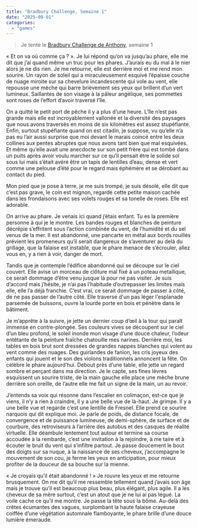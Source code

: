 ```yaml
---
title: "Bradbury Challenge, Semaine 1"
date: "2025-09-01"
categories: 
  - "games"
---
```


> Je tente le [Bradbury Challenge de Anthony](https://steady.page/fr/nouvelles-corail/posts/b334e20f-01ad-4e5c-9b9c-d3c32e777c8f), semaine 1

« Et on va où comme ça ? ». Je lui répond qu’on va jusqu’au phare, elle me dit que j’ai quand même un truc pour les phares. J’aurais eu du mal à le nier alors je ne dis rien. Je me retourne, elle est derrière moi et me rend mon sourire. Un rayon de soleil qui a miraculeusement esquivé l’épaisse couche de nuage miroite sur sa chevelure incandescente qui vole au vent, elle repousse une mèche qui barre brièvement ses yeux qui brillent d’un vert lumineux. Saillantes de son visage à la pâleur angélique, ses pommettes sont roses de l’effort d’avoir traversé l’île. 

On a quitté le petit port de pêche il y a plus d’une heure. L’île n’est pas grande mais elle est incroyablement vallonée et la diversité des paysages que nous avons traversés en moins de six kilomètres est assez stupéfiante. Enfin, surtout stupéfiante quand on est citadin, je suppose, vu qu’elle n’a pas eu l’air aussi surprise que moi devant le marais coincé entre les deux collines aux pentes abruptes que nous avons tant bien que mal esquivées. Et même qu’elle avait une anecdocte sur son petit frère qui est tombé dans un puits après avoir voulu marcher sur ce qu’il pensait être le solide sol sous lui mais s’était avéré être un tapis de lentilles d’eau, dense et vert comme une pelouse d’été pour le regard mais éphémère et se dérobant au contact du pied.

Mon pied que je pose à terre, je me suis trompé, je suis désolé, elle dit que c’est pas grave, le coin est mignon, regarde cette petite maison cachée dans les frondaisons avec ses volets rouges et sa tonelle de roses. Elle est adorable.

On arrive au phare. Je venais ici quand j’étais enfant. Tu es la première personne à qui je le montre. Les bandes rouges et blanches de peinture décrépie s’effritent sous l’action combinée du vent, de l’humidité et du sel venus de la mer. Il est abandonné, une pancarte en métal aux bords rouillés prévient les promeneurs qu’il serait dangereux de s’aventurer au delà du grillage, que la falaise est instable, que le phare menace de s’écrouler, allez vous en, y a rien à voir, danger de mort.

Tandis que je contemple l’édifice abandonné qui se découpe sur le ciel couvert. Elle avise un morceau de clôture mal fixé à un poteau metallique, ce serait dommage d’être venu jusque là pour ne pas visiter. Je suis d’accord mais j’hésite, je n’ai pas l’habitude d’outrepasser les limites mais elle, elle l’a déjà franchie. C’est vrai, ce serait dommage de passer à côté, de ne pas passer de l’autre côté. Elle traverse d'un pas léger l'esplanade parsemée de buissons, ouvre la lourde porte en bois et pénètre dans le bâtiment.

Je m’apprête à la suivre, je jette un dernier coup d’œil à la tour qui paraît immense en contre-plongée. Ses couleurs vives se découpent sur le ciel d’un bleu profond, le soleil inonde mon visage d’une douce chaleur, l’odeur entêtante de la peinture fraîche chatouille mes narines. Derrière moi, les tables en bois brut sont dressées de grandes nappes blanches qui volent au vent comme des nuages. Des guirlandes de fanion, les cris joyeux des enfants qui jouent et le son des violons traditionnels annoncent la fête. On célèbre le phare aujourd’hui. Debout près d’une table, elle jette un regard sombre et perçant dans ma direction. Je le capte, ses fines lèvres esquissent un sourire triste, de la main gauche elle place une mèche brune derrière son oreille, de l’autre elle me fait un signe de la main, un au revoir.

J’entends sa voix qui résonne dans l’escalier en colimaçon, est-ce que je viens, il n’y a rien à craindre, il y a une belle vue de là-haut. Je grimpe. Il y a une belle vue et regarde c’est une lentille de Fresnel. Elle prend ce sourire narquois qui dit explique moi. Je parle de poids, de distance focale, de convergence et de puissance lumineuse, de demi-sphère, de surface et de courbure, des retroviseurs à l’arrière des autobus et des casques de réalité virtuelle. Elle déambule lentement tout autour et termine sa course accoudée à la rembarde, c’est une invitation à la rejoindre, à me taire et à écouter le bruit du vent qui s’infiltre partout. Je passe doucement le bout des doigts sur sa nuque, à la naissance de ses cheveux, j’accompagne le mouvement de son cou, je ferme les yeux en anticipation, pour mieux profiter de la douceur de sa bouche sur la mienne.

« Je croyais qu’il était abandonné ! » Je rouvre les yeux et me retourne brusquement. On me dit qu’il me ressemble tellement quand j’avais son âge mais je trouve qu’il est beaucoup plus beau, plus élégant, plus agile. Il a les cheveux de sa mère surtout, c’est un atout que je ne lui ai pas légué. La voile cache ce qu’il me montre. Je passe la tête sous la bôme. Au-delà des crêtes écumantes des vagues, surplombant la haute falaise crayeuse coiffée d’une végétation automnale flamboyante, le phare brille d’une douce lumière émeraude.
